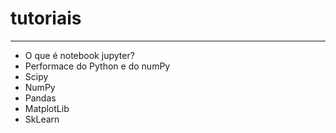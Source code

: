 # tutoriais
---
- O que é notebook jupyter?
- Performace do Python e do numPy
- Scipy
- NumPy
- Pandas
- MatplotLib
- SkLearn

